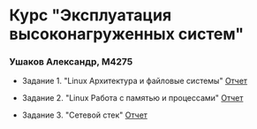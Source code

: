 # Курс "Эксплуатация высоконагруженных систем"

### Ушаков Александр, М4275

- Задание 1. "Linux Архитектура и файловые системы"
[Отчет](./task1/report.md)

- Задание 2. "Linux Работа с памятью и процессами"
  [Отчет](./task2/report.md)

- Задание 3. "Сетевой стек"
  [Отчет](./task3/report.md)

